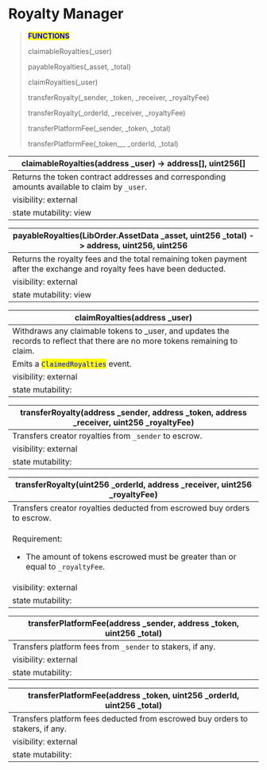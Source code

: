 # Royalty Manager

> <mark style="color:blue;">**FUNCTIONS**</mark>
>
> claimableRoyalties(\_user)
>
> payableRoyalties(\_asset, \_total)
>
> claimRoyalties(\_user)
>
> transferRoyalty(\_sender, \_token, \_receiver, \_royaltyFee)
>
> transferRoyalty(\_orderId, \_receiver, \_royaltyFee)
>
> transferPlatformFee(\_sender, \_token, \_total)
>
> transferPlatformFee(\_token_,_ \_orderId, \_total)

| claimableRoyalties(address \_user) -> address\[], uint256\[]                                  |
| --------------------------------------------------------------------------------------------- |
| Returns the token contract addresses and corresponding amounts available to claim by `_user`. |
| visibility: external                                                                          |
| state mutability: view                                                                        |

| payableRoyalties(LibOrder.AssetData \_asset, uint256 \_total) -> address, uint256, uint256                             |
| ---------------------------------------------------------------------------------------------------------------------- |
| Returns the royalty fees and the total remaining token payment after the exchange and royalty fees have been deducted. |
| visibility: external                                                                                                   |
| state mutability: view                                                                                                 |

| claimRoyalties(address \_user)                                                                                                 |
| ------------------------------------------------------------------------------------------------------------------------------ |
| Withdraws any claimable tokens to \_user, and updates the records to reflect that there are no more tokens remaining to claim. |
| Emits a <mark style="color:blue;">`ClaimedRoyalties`</mark> event.                                                             |
| visibility: external                                                                                                           |
| state mutability:                                                                                                              |

| transferRoyalty(address \_sender, address \_token, address \_receiver, uint256 \_royaltyFee) |
| -------------------------------------------------------------------------------------------- |
| Transfers creator royalties from `_sender` to escrow.                                        |
| visibility: external                                                                         |
| state mutability:                                                                            |

| transferRoyalty(uint256 \_orderId, address \_receiver, uint256 \_royaltyFee)                                                  |
| ----------------------------------------------------------------------------------------------------------------------------- |
| Transfers creator royalties deducted from escrowed buy orders to escrow.                                                      |
| <p>Requirement:</p><ul><li>The amount of tokens escrowed must be greater than or equal to <code>_royaltyFee</code>.</li></ul> |
| visibility: external                                                                                                          |
| state mutability:                                                                                                             |

| transferPlatformFee(address \_sender, address \_token, uint256 \_total) |
| ----------------------------------------------------------------------- |
| Transfers platform fees from `_sender` to stakers, if any.              |
| visibility: external                                                    |
| state mutability:                                                       |

| transferPlatformFee(address \_token, uint256 \_orderId, uint256 \_total)      |
| ----------------------------------------------------------------------------- |
| Transfers platform fees deducted from escrowed buy orders to stakers, if any. |
| visibility: external                                                          |
| state mutability:                                                             |
